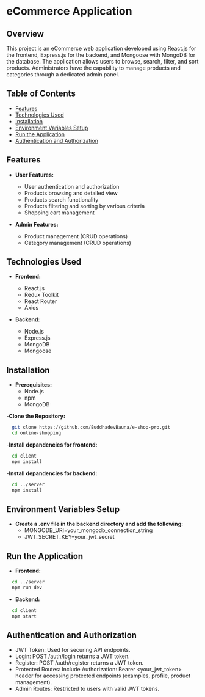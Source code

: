 # eCommerce Application


## Overview
This project is an eCommerce web application developed using React.js for the frontend, Express.js for the backend, and Mongoose with MongoDB for the database. The application allows users to browse, search, filter, and sort products. Administrators have the capability to manage products and categories through a dedicated admin panel.


## Table of Contents
- [Features](#features)
- [Technologies Used](#technologies-used)
- [Installation](#installation)
- [Environment Variables Setup](#environment-variables-setup)
- [Run the Application](#run-the-application)
- [Authentication and Authorization](#authentication-and-authorization)


## Features
- **User Features:**
  - User authentication and authorization
  - Products browsing and detailed view
  - Products search functionality
  - Products filtering and sorting by various criteria
  - Shopping cart management

- **Admin Features:**
  - Product management (CRUD operations)
  - Category management (CRUD operations)


## Technologies Used
- **Frontend:**
  - React.js
  - Redux Toolkit
  - React Router
  - Axios

- **Backend:**
  - Node.js
  - Express.js
  - MongoDB
  - Mongoose


## Installation
- **Prerequisites:**
  - Node.js
  - npm
  - MongoDB

-**Clone the Repository:**
```bash
  git clone https://github.com/BuddhadevBauna/e-shop-pro.git
  cd online-shopping
```

-**Install depandencies for frontend:**
```bash
  cd client
  npm install
```

-**Install depandencies for backend:**
```bash
  cd ../server
  npm install
```


## Environment Variables Setup
- **Create a .env file in the backend directory and add the following:**
  - MONGODB_URI=your_mongodb_connection_string
  - JWT_SECRET_KEY=your_jwt_secret


## Run the Application
- **Frontend:**
```bash
  cd ../server
  npm run dev
```

- **Backend:**
```bash
  cd client
  npm start
```


## Authentication and Authorization
- JWT Token: Used for securing API endpoints.
- Login: POST /auth/login returns a JWT token.
- Register: POST /auth/register returns a JWT token.
- Protected Routes: Include Authorization: Bearer <your_jwt_token> header for accessing protected endpoints (examples, profile, product management).
- Admin Routes: Restricted to users with valid JWT tokens.